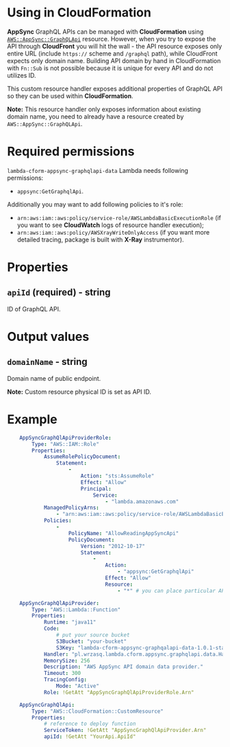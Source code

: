 <!---
# This file is part of the pl.wrzasq.lambda.
#
# @license http://mit-license.org/ The MIT license
# @copyright 2020 © by Rafał Wrzeszcz - Wrzasq.pl.
-->

# Using in CloudFormation

**AppSync** GraphQL APIs can be managed with **CloudFormation** using
[`AWS::AppSync::GraphQLApi`](https://docs.aws.amazon.com/AWSCloudFormation/latest/UserGuide/aws-resource-appsync-graphqlapi.html)
resource. However, when you try to expose the API through **CloudFront** you will hit the wall - the API resource
exposes only entire URL (include `https://` scheme and `/graphql` path), while CloudFront expects only domain name.
Building API domain by hand in CloudFormation with `Fn::Sub` is not possible because it is unique for every API and do
not utilizes ID.

This custom resource handler exposes additional properties of GraphQL API so they can be used within **CloudFormation**.

**Note:** This resource handler only exposes information about existing domain name, you need to already have a resource
created by `AWS::AppSync::GraphQLApi`.

# Required permissions

`lambda-cform-appsync-graphqlapi-data` Lambda needs following permissions:

-   `appsync:GetGraphqlApi`.

Additionally you may want to add following policies to it's role:

-   `arn:aws:iam::aws:policy/service-role/AWSLambdaBasicExecutionRole` (if you want to see **CloudWatch** logs of
resource handler execution);
-   `arn:aws:iam::aws:policy/AWSXrayWriteOnlyAccess` (if you want more detailed tracing, package is built with
**X-Ray** instrumentor).

# Properties

## `apiId` (required) - string

ID of GraphQL API.

# Output values

## `domainName` - string

Domain name of public endpoint.

**Note:** Custom resource physical ID is set as API ID.

# Example

```yaml
    AppSyncGraphQlApiProviderRole:
        Type: "AWS::IAM::Role"
        Properties:
            AssumeRolePolicyDocument:
                Statement:
                    -
                        Action: "sts:AssumeRole"
                        Effect: "Allow"
                        Principal:
                            Service:
                                - "lambda.amazonaws.com"
            ManagedPolicyArns:
                - "arn:aws:iam::aws:policy/service-role/AWSLambdaBasicExecutionRole"
            Policies:
                -
                    PolicyName: "AllowReadingAppSyncApi"
                    PolicyDocument:
                        Version: "2012-10-17"
                        Statement:
                            -
                                Action:
                                    - "appsync:GetGraphqlApi"
                                Effect: "Allow"
                                Resource:
                                    - "*" # you can place particular API ARN here

    AppSyncGraphQlApiProvider:
        Type: "AWS::Lambda::Function"
        Properties:
            Runtime: "java11"
            Code:
                # put your source bucket
                S3Bucket: "your-bucket"
                S3Key: "lambda-cform-appsync-graphqalapi-data-1.0.1-standalone.jar"
            Handler: "pl.wrzasq.lambda.cform.appsync.graphqlapi.data.Handler::handle"
            MemorySize: 256
            Description: "AWS AppSync API domain data provider."
            Timeout: 300
            TracingConfig:
                Mode: "Active"
            Role: !GetAtt "AppSyncGraphQlApiProviderRole.Arn"

    AppSyncGraphQlApi:
        Type: "AWS::CloudFormation::CustomResource"
        Properties:
            # reference to deploy function
            ServiceToken: !GetAtt "AppSyncGraphQlApiProvider.Arn"
            apiId: !GetAtt "YourApi.ApiId"
